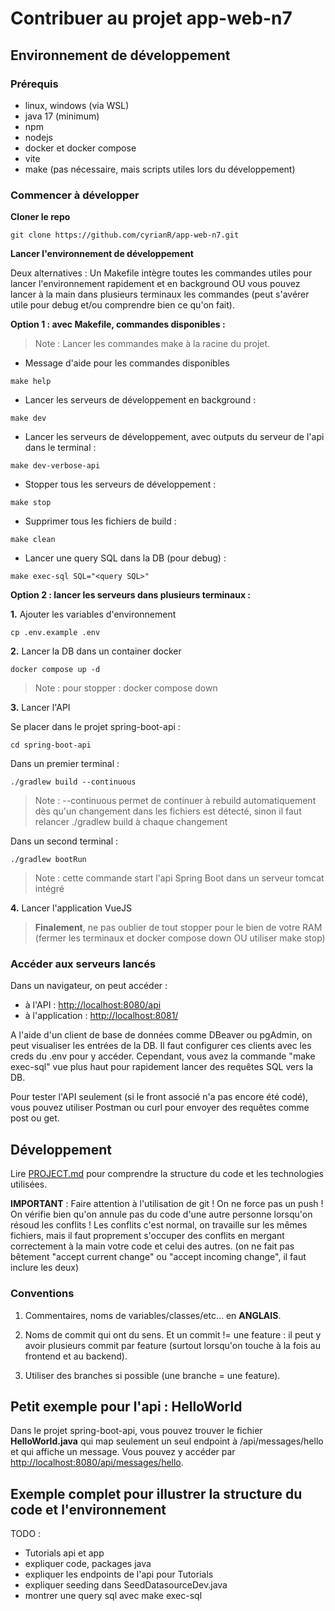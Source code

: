 # Contribuer au projet app-web-n7

## Environnement de développement

### Prérequis
- linux, windows (via WSL)
- java 17 (minimum)
- npm
- nodejs
- docker et docker compose
- vite
- make (pas nécessaire, mais scripts utiles lors du développement)

### Commencer à développer

**Cloner le repo**
```
git clone https://github.com/cyrianR/app-web-n7.git
```

**Lancer l'environnement de développement**

Deux alternatives : Un Makefile intègre toutes les commandes utiles pour lancer l'environnement rapidement et en background OU vous pouvez lancer à la main dans plusieurs terminaux les commandes (peut s'avérer utile pour debug et/ou comprendre bien ce qu'on fait).

**Option 1 : avec Makefile, commandes disponibles :**

> Note : Lancer les commandes make à la racine du projet.

- Message d'aide pour les commandes disponibles
```
make help
```  

- Lancer les serveurs de développement en background :
```
make dev
```

- Lancer les serveurs de développement, avec outputs du serveur de l'api dans le terminal :
```
make dev-verbose-api
```

- Stopper tous les serveurs de développement :
```
make stop
```

- Supprimer tous les fichiers de build :
```
make clean
```

- Lancer une query SQL dans la DB (pour debug) :
```
make exec-sql SQL="<query SQL>"
```

**Option 2 : lancer les serveurs dans plusieurs terminaux :**

**1.** Ajouter les variables d'environnement
```
cp .env.example .env
```

**2.** Lancer la DB dans un container docker
```
docker compose up -d
```
> Note : pour stopper : docker compose down

**3.** Lancer l'API

Se placer dans le projet spring-boot-api :
```
cd spring-boot-api
```

Dans un premier terminal :
```
./gradlew build --continuous
```
> Note : --continuous permet de continuer à rebuild automatiquement dès qu'un changement dans les fichiers est détecté, sinon il faut relancer ./gradlew build à chaque changement

Dans un second terminal :
```
./gradlew bootRun
```
> Note : cette commande start l'api Spring Boot dans un serveur tomcat intégré

**4.** Lancer l'application VueJS



> **Finalement**, ne pas oublier de tout stopper pour le bien de votre RAM (fermer les terminaux et docker compose down OU utiliser make stop)


### Accéder aux serveurs lancés

Dans un navigateur, on peut accéder :
- à l'API : <http://localhost:8080/api>
- à l'application : <http://localhost:8081/>

A l'aide d'un client de base de données comme DBeaver ou pgAdmin, on peut visualiser les entrées de la DB. Il faut configurer ces clients avec les creds du .env pour y accéder. Cependant, vous avez la commande "make exec-sql" vue plus haut pour rapidement lancer des requêtes SQL vers la DB.

Pour tester l'API seulement (si le front associé n'a pas encore été codé), vous pouvez utiliser Postman ou curl pour envoyer des requêtes comme post ou get.

## Développement

Lire [PROJECT.md](PROJECT.md) pour comprendre la structure du code et les technologies utilisées.

**IMPORTANT** : Faire attention à l'utilisation de git ! On ne force pas un push ! On vérifie bien qu'on annule pas du code d'une autre personne lorsqu'on résoud les conflits ! Les conflits c'est normal, on travaille sur les mêmes fichiers, mais il faut proprement s'occuper des conflits en mergant correctement à la main votre code et celui des autres. (on ne fait pas bêtement "accept current change" ou "accept incoming change", il faut inclure les deux)

### Conventions

1. Commentaires, noms de variables/classes/etc... en **ANGLAIS**.

2. Noms de commit qui ont du sens. Et un commit != une feature : il peut y avoir plusieurs commit par feature (surtout lorsqu'on touche à la fois au frontend et au backend).

3. Utiliser des branches si possible (une branche = une feature).

## Petit exemple pour l'api : HelloWorld

Dans le projet spring-boot-api, vous pouvez trouver le fichier **HelloWorld.java** qui map seulement un seul endpoint à /api/messages/hello et qui affiche un message. Vous pouvez y accéder par <http://localhost:8080/api/messages/hello>.

## Exemple complet pour illustrer la structure du code et l'environnement

TODO :
- Tutorials api et app
- expliquer code, packages java
- expliquer les endpoints de l'api pour Tutorials
- expliquer seeding dans SeedDatasourceDev.java
- montrer une query sql avec make exec-sql